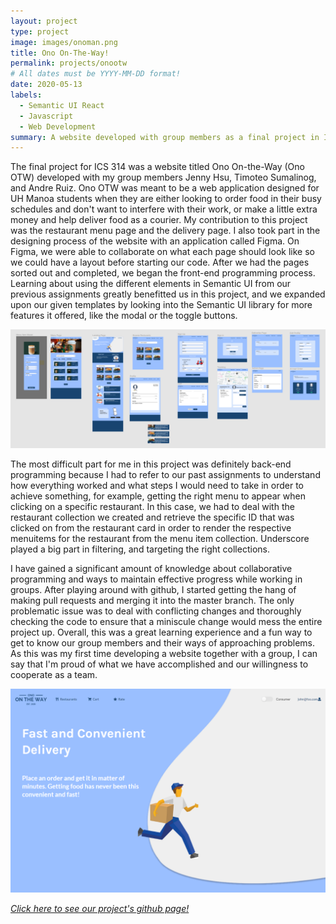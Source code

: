 ```yaml
---
layout: project
type: project
image: images/onoman.png
title: Ono On-The-Way!
permalink: projects/onootw
# All dates must be YYYY-MM-DD format!
date: 2020-05-13
labels:
  - Semantic UI React
  - Javascript
  - Web Development
summary: A website developed with group members as a final project in ICS 314
---
```

The final project for ICS 314 was a website titled Ono On-the-Way (Ono OTW) developed with my group members Jenny Hsu, Timoteo Sumalinog, and Andre Ruiz. Ono OTW was meant to be a web application designed for UH Manoa students when they are either looking to order food in their busy schedules and don't want to interfere with their work, or make a little extra money and help deliver food as a courier. My contribution to this project was the restaurant menu page and the delivery page. I also took part in the designing process of the website with an application called Figma. On Figma, we were able to collaborate on what each page should look like so we could have a layout before starting our code. After we had the pages sorted out and completed, we began the front-end programming process. Learning about using the different elements in Semantic UI from our previous assignments greatly benefitted us in this project, and we expanded upon our given templates by looking into the Semantic UI library for more features it offered, like the modal or the toggle buttons.  


  <img class="ui image" src="/images/figmaplanning.png">
  
  
The most difficult part for me in this project was definitely back-end programming because I had to refer to our past assignments to understand how everything worked and what steps I would need to take in order to achieve something, for example, getting the right menu to appear when clicking on a specific restaurant. In this case, we had to deal with the restaurant collection we created and retrieve the specific ID that was clicked on from the restaurant card in order to render the respective menuitems for the restaurant from the menu item collection. Underscore played a big part in filtering, and targeting the right collections. 

I have gained a significant amount of knowledge about collaborative programming and ways to maintain effective progress while working in groups. After playing around with github, I started getting the hang of making pull requests and merging it into the master branch. The only problematic issue was to deal with conflicting changes and thoroughly checking the code to ensure that a miniscule change would mess the entire project up. Overall, this was a great learning experience and a fun way to get to know our group members and their ways of approaching problems. As this was my first time developing a website together with a group, I can say that I'm proud of what we have accomplished and our willingness to cooperate as a team. 


  <img class="ui image" src="/images/onolanding.png">
  
  
<i class="large github icon"/>[Click here to see our project's github page!](https://ono-otw.github.io/)


